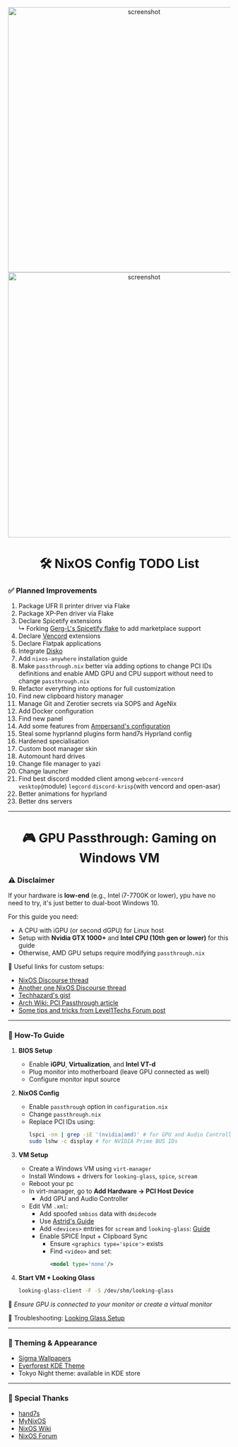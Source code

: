 <p align="center">
  <img src="https://github.com/user-attachments/assets/f7ce3e4e-299b-444a-ace2-9106fdf6fb40" alt="screenshot" width="600"/>
  <img src="https://github.com/user-attachments/assets/4cfdc724-c451-4147-b885-fde028a74b38" alt="screenshot" width="600"/>
</p>

<h1 align="center">🛠️ NixOS Config TODO List</h1>

### ✅ Planned Improvements

1. Package UFR II printer driver via Flake
2. Package XP-Pen driver via Flake
3. Declare Spicetify extensions  
   ↳ Forking [Gerg-L's Spicetify flake](https://github.com/Gerg-L/spicetify-flake) to add marketplace support  
4. Declare [Vencord](https://github.com/KaylorBen/nixcord) extensions
5. Declare Flatpak applications
6. Integrate [Disko](https://github.com/nix-community/disko)
7. Add `nixos-anywhere` installation guide
8. Make `passthrough.nix` better via adding options to change PCI IDs definitions and enable AMD GPU and CPU support without need to change `passthrough.nix` 
9. Refactor everything into options for full customization
10. Find new clipboard history manager
11. Manage Git and Zerotier secrets via SOPS and AgeNix
12. Add Docker configuration
13. Find new panel
14. Add some features from [Ampersand's configuration](https://github.com/Andrey0189/nixos-config-reborn)
15. Steal some hyprlannd plugins form hand7s Hyprland config 
16. Hardened specialisation
17. Custom boot manager skin 
18. Automount hard drives
19. Change file manager to yazi
20. Change launcher
21. Find best discord modded client among `webcord-vencord` `vesktop`(module) `legcord` `discord-krisp`(with vencord and open-asar)
22. Better animations for hyprland
23. Better dns servers
---

<h1 align="center">🎮 GPU Passthrough: Gaming on Windows VM</h1>

### ⚠️ Disclaimer

If your hardware is **low-end** (e.g., Intel i7-7700K or lower), ypu have no need to try, it's just better to dual-boot Windows 10.

For this guide you need:

- A CPU with iGPU (or second dGPU) for Linux host
- Setup with **Nvidia GTX 1000+** and **Intel CPU (10th gen or lower)** for this guide
- Otherwise, AMD GPU setups require modifying `passthrough.nix`

🧠 Useful links for custom setups:

- [NixOS Discourse thread](https://discourse.nixos.org/t/nixos-vfio-gpu-passthrough/41169/2)
- [Another one NixOS Discourse thread](https://discourse.nixos.org/t/single-gpu-passthrough/44119/2)
- [Techhazard's gist](https://gist.github.com/techhazard/1be07805081a4d7a51c527e452b87b26)
- [Arch Wiki: PCI Passthrough article](https://wiki.archlinux.org/title/PCI_passthrough_via_OVMF#Attaching_the_PCI_devices)
- [Some tips and tricks from Level1Techs Forum post](https://forum.level1techs.com/t/solved-help-with-dual-nvidia-gpu-and-looking-glass/190084/17)

---

### 📘 How-To Guide

1. **BIOS Setup**
   - Enable **iGPU**, **Virtualization**, and **Intel VT-d**
   - Plug monitor into motherboard (leave GPU connected as well)
   - Configure monitor input source

2. **NixOS Config**
   - Enable `passthrough` option in `configuration.nix`
   - Change `passthrough.nix`
   - Replace PCI IDs using:
     ```bash
     lspci -nn | grep -iE '(nvidia|amd)' # for GPU and Audio Controller PCI IDs 
     sudo lshw -c display # for NVIDIA Prime BUS IDs
     ```

3. **VM Setup**
   - Create a Windows VM using `virt-manager`
   - Install Windows + drivers for `looking-glass`, `spice`, `scream`
   - Reboot your pc
   - In virt-manager, go to **Add Hardware → PCI Host Device**
     - Add GPU and Audio Controller
   - Edit VM `.xml`:
     - Add spoofed `smbios` data with `dmidecode`
     - Use [Astrid's Guide](https://astrid.tech/2022/09/22/0/nixos-gpu-vfio/)
     - Add `<devices>` entries for `scream` and `looking-glass`: [Guide](https://alexbakker.me/post/nixos-pci-passthrough-qemu-vfio.html)
     - Enable SPICE Input + Clipboard Sync
       - Ensure `<graphics type='spice'>` exists
       - Find `<video>` and set:
         ```xml
         <model type='none'/>
         ```



4. **Start VM + Looking Glass**
   ```bash
   looking-glass-client -F -S /dev/shm/looking-glass
   ```

📌 *Ensure GPU is connected to your monitor or create a virtual monitor*

🔧 Troubleshooting: [Looking Glass Setup](https://looking-glass.io/docs/B7/install_libvirt/#keyboard-mouse-display-audio)

---

### 🎨 Theming & Appearance

* [Sigma Wallpapers](https://github.com/kotudemo/PoALFW/releases/tag/wallpapers)
* [Everforest KDE Theme](https://github.com/Serge2702/KDE-Everforest/blob/main/Everforest.colors)
* Tokyo Night theme: available in KDE store

---

### 🙏 Special Thanks

* [hand7s](https://github.com/s0me1newithhand7s)
* [MyNixOS](https://mynixos.com/)
* [NixOS Wiki](https://nixos.wiki/wiki/Main_Page)
* [NixOS Forum](https://discourse.nixos.org/)
